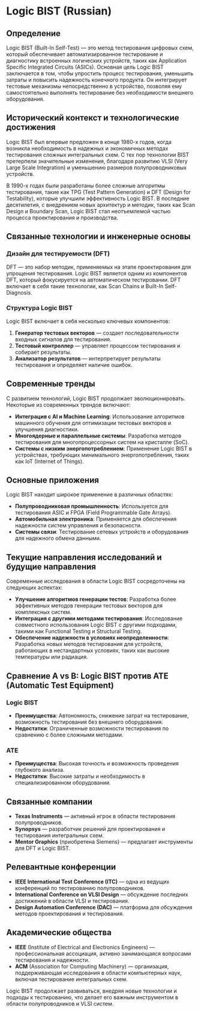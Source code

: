 # Logic BIST (Russian)

## Определение

Logic BIST (Built-In Self-Test) — это метод тестирования цифровых схем, который обеспечивает автоматизированное тестирование и диагностику встроенных логических устройств, таких как Application Specific Integrated Circuits (ASICs). Основная цель Logic BIST заключается в том, чтобы упростить процесс тестирования, уменьшить затраты и повысить надежность конечного продукта. Он интегрирует тестовые механизмы непосредственно в устройство, позволяя ему самостоятельно выполнять тестирование без необходимости внешнего оборудования.

## Исторический контекст и технологические достижения

Logic BIST был впервые предложен в конце 1980-х годов, когда возникла необходимость в надежных и экономичных методах тестирования сложных интегральных схем. С тех пор технологии BIST претерпели значительные изменения, благодаря развитию VLSI (Very Large Scale Integration) и уменьшению размеров полупроводниковых устройств.

В 1990-х годах были разработаны более сложные алгоритмы тестирования, такие как TPG (Test Pattern Generation) и DFT (Design for Testability), которые улучшили эффективность Logic BIST. В последние десятилетия, с внедрением новых архитектур и методик, таких как Scan Design и Boundary Scan, Logic BIST стал неотъемлемой частью процесса проектирования и производства.

## Связанные технологии и инженерные основы

### Дизайн для тестируемости (DFT)

DFT — это набор методик, применяемых на этапе проектирования для упрощения тестирования. Logic BIST является одним из компонентов DFT, который фокусируется на автоматическом тестировании. DFT включает в себя такие технологии, как Scan Chains и Built-In Self-Diagnosis.

### Структура Logic BIST

Logic BIST включает в себя несколько ключевых компонентов:

1. **Генератор тестовых векторов** — создает последовательности входных сигналов для тестирования.
2. **Тестовый контроллер** — управляет процессом тестирования и собирает результаты.
3. **Анализатор результатов** — интерпретирует результаты тестирования и определяет наличие ошибок.

## Современные тренды

С развитием технологий, Logic BIST продолжает эволюционировать. Некоторые из современных трендов включают:

- **Интеграция с AI и Machine Learning**: Использование алгоритмов машинного обучения для оптимизации тестовых векторов и улучшения диагностики.
- **Многоядерные и параллельные системы**: Разработка методов тестирования для многопроцессорных систем на кристалле (SoC).
- **Системы с низким энергопотреблением**: Применение Logic BIST в устройствах, требующих минимального энергопотребления, таких как IoT (Internet of Things).

## Основные приложения

Logic BIST находит широкое применение в различных областях:

- **Полупроводниковая промышленность**: Используется для тестирования ASIC и FPGA (Field Programmable Gate Arrays).
- **Автомобильная электроника**: Применяется для обеспечения надежности систем управления и безопасности.
- **Системы связи**: Тестирование сетевых устройств и оборудования для надежного обмена данными.

## Текущие направления исследований и будущие направления

Современные исследования в области Logic BIST сосредоточены на следующих аспектах:

- **Улучшение алгоритмов генерации тестов**: Разработка более эффективных методов генерации тестовых векторов для комплексных систем.
- **Интеграция с другими методами тестирования**: Исследование совместного использования Logic BIST с другими подходами, такими как Functional Testing и Structural Testing.
- **Обеспечение надежности в условиях неопределенности**: Разработка новых методов тестирования для устройств, работающих в нестандартных условиях, таких как высокие температуры или радиация.

## Сравнение A vs B: Logic BIST против ATE (Automatic Test Equipment)

### Logic BIST
- **Преимущества**: Автономность, снижение затрат на тестирование, возможность тестирования без внешнего оборудования.
- **Недостатки**: Ограниченные возможности тестирования по сравнению с более сложными методами.

### ATE
- **Преимущества**: Высокая точность и возможность проведения глубокого анализа.
- **Недостатки**: Высокие затраты и необходимость в специализированном оборудовании.

## Связанные компании

- **Texas Instruments** — активный игрок в области тестирования полупроводников.
- **Synopsys** — разработчик решений для проектирования и тестирования интегральных схем.
- **Mentor Graphics** (приобретена Siemens) — предлагает инструменты для DFT и Logic BIST.

## Релевантные конференции

- **IEEE International Test Conference (ITC)** — одна из ведущих конференций по тестированию полупроводников.
- **International Conference on VLSI Design** — обсуждение последних достижений в области VLSI и тестирования.
- **Design Automation Conference (DAC)** — платформа для обсуждения методов проектирования и тестирования.

## Академические общества

- **IEEE** (Institute of Electrical and Electronics Engineers) — профессиональная ассоциация, активно занимающаяся вопросами тестирования и надежности.
- **ACM** (Association for Computing Machinery) — организация, поддерживающая исследования в области компьютерных наук, включая тестирование интегральных схем.

Logic BIST продолжает развиваться, внедряя новые технологии и подходы к тестированию, что делает его важным инструментом в области полупроводников и VLSI систем.